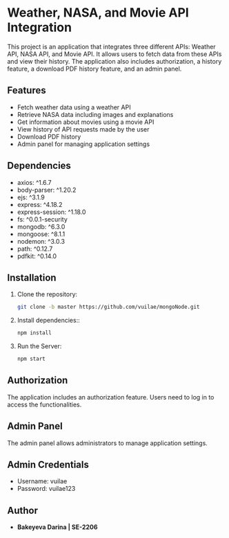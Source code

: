 # Weather, NASA, and Movie API Integration

This project is an application that integrates three different APIs: Weather API, NASA API, and Movie API. It allows users to fetch data from these APIs and view their history. The application also includes authorization, a history feature, a download PDF history feature, and an admin panel.

## Features

- Fetch weather data using a weather API
- Retrieve NASA data including images and explanations
- Get information about movies using a movie API
- View history of API requests made by the user
- Download PDF history
- Admin panel for managing application settings

## Dependencies

- axios: ^1.6.7
- body-parser: ^1.20.2
- ejs: ^3.1.9
- express: ^4.18.2
- express-session: ^1.18.0
- fs: ^0.0.1-security
- mongodb: ^6.3.0
- mongoose: ^8.1.1
- nodemon: ^3.0.3
- path: ^0.12.7
- pdfkit: ^0.14.0

## Installation

1. Clone the repository:

   ```bash
   git clone -b master https://github.com/vuilae/mongoNode.git
   
2. Install dependencies::

   ```bash
   npm install
   
2. Run the Server:

   ```bash
   npm start
   
## Authorization

The application includes an authorization feature. Users need to log in to access the functionalities.

## Admin Panel

The admin panel allows administrators to manage application settings.

## Admin Credentials

- Username: vuilae
- Password: vuilae123
   

## Author

- **Bakeyeva Darina | SE-2206**
